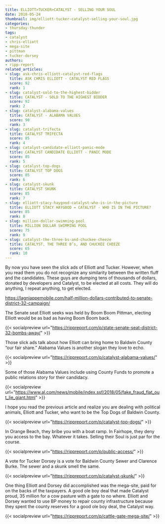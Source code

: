 ```yaml
---
title: ELLIOTT>TUCKER>CATALYST - SELLING YOUR SOUL
date: 2018-05-24
thumbnail: img/elliott-tucker-catalyst-selling-your-soul.jpg
categories:
- thursday-thunder
tags:
- catalyst
- chris-elliott
- mega-site
- pittman
- tucker-dorsey
authors:
- ripp-report
related_articles:
- slug: ask-chris-elliott-catalyst-red-flags
  title: ASK CHRIS ELLIOTT - CATALYST RED FLAGS
  score: 92
  rank: 1
- slug: catalyst-sold-to-the-highest-bidder
  title: CATALYST - SOLD TO THE HIGHEST BIDDER
  score: 92
  rank: 2
- slug: catalyst-alabama-values
  title: CATALYST - ALABAMA VALUES
  score: 90
  rank: 3
- slug: catalyst-trifecta
  title: CATALYST TRIFECTA
  score: 85
  rank: 4
- slug: catalyst-candidate-elliott-panic-mode
  title: CATALYST CANDIDATE ELLIOTT - PANIC MODE
  score: 85
  rank: 5
- slug: catalyst-top-dogs
  title: CATALYST TOP DOGS
  score: 85
  rank: 6
- slug: catalyst-skunk
  title: CATALYST SKUNK
  score: 85
  rank: 7
- slug: elliott-stacy-haygood-catalyst-who-is-in-the-picture
  title: ELLIOTT STACY HAYGOOD = CATALYST - WHO IS IN THE PICTURE?
  score: 85
  rank: 8
- slug: million-dollar-swimming-pool
  title: MILLION DOLLAR SWIMMING POOL
  score: 75
  rank: 9
- slug: catalyst-the-three-bs-and-chuckee-cheeze
  title: CATALYST, THE THREE B’s, AND CHUCKEE CHEEZE
  score: 65
  rank: 10
---
```

By now you have seen the slick ads of Elliott and Tucker. However, when you read them you do not recognize any similarity between the written fluff and the candidates. These guys are dumping tens of thousands of dollars, donated by developers and Catalyst, to be elected at all costs. They will do anything, I repeat anything, to get elected.

https://lagniappemobile.com/half-million-dollars-contributed-to-senate-district-32-campaign/

The Senate seat Elliott seeks was held by Boom Boom Pittman, electing Elliott would be as bad as having Boom Boom back.

{{< socialpreview url="https://rippreport.com/p/state-senate-seat-district-32-bombs-away/" >}}

Those slick ads talk about how Elliott can bring home to Baldwin County “our fair share.” Alabama Values is another slogan they love to echo.

{{< socialpreview url="https://rippreport.com/p/catalyst-alabama-values/" >}}

Some of those Alabama Values include using County Funds to promote a public relations story for their candidacy.

{{< socialpreview url="https://www.al.com/news/mobile/index.ssf/2018/05/fake_fraud_flat_out_lie_giant.html" >}}

I hope you read the previous article and realize you are dealing with political animals, Elliott and Tucker, who want to be the Top Dogs of Baldwin County.

{{< socialpreview url="https://rippreport.com/p/catalyst-top-dogs/" >}}

In Orange Beach, they bribe you with a boat ramp. In Fairhope, they deny you access to the bay. Whatever it takes. Selling their Soul is just par for the course.

{{< socialpreview url="https://rippreport.com/p/public-access/" >}}

A vote for Tucker Dorsey is a vote for Baldwin County Sewer and Clarence Burke. The sewer and a skunk smell the same.

{{< socialpreview url="https://rippreport.com/p/catalyst-skunk/" >}}

One thing Elliott and Dorsey did accomplished was the mega-site, paid for on the backs of the taxpayers. A good ole boy deal that made Catalyst proud, 35 million for a cow pasture with a gate to no where. Elliott and Dorsey wanted to use BP money to repair county infrastructure because they spent the county reserves for a good ole boy deal, the Catalyst way.

{{< socialpreview url="https://rippreport.com/p/cattle-gate-mega-site/" >}}
